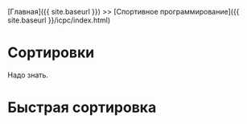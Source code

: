 [Главная]({{ site.baseurl }}) >> [Спортивное программирование]({{ site.baseurl }}/icpc/index.html)

# Сортировки

Надо знать.

# <a id="quick_sort">Быстрая сортировка</a>